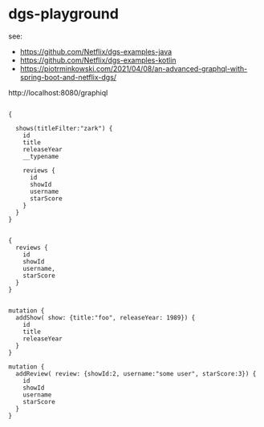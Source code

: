 # dgs-playground

see: 
- https://github.com/Netflix/dgs-examples-java
- https://github.com/Netflix/dgs-examples-kotlin
- https://piotrminkowski.com/2021/04/08/an-advanced-graphql-with-spring-boot-and-netflix-dgs/
  



http://localhost:8080/graphiql

```

{
  
  shows(titleFilter:"zark") {
    id
    title
    releaseYear
    __typename
  
    reviews {
      id
      showId
      username
      starScore
    }
  }
}


{
  reviews {
    id
    showId
    username,
    starScore
  }
}

```

```

mutation {
  addShow( show: {title:"foo", releaseYear: 1989}) {
    id
    title
    releaseYear
  }
}

mutation {
  addReview( review: {showId:2, username:"some user", starScore:3}) {
    id
    showId
    username
    starScore
  }
}
```


